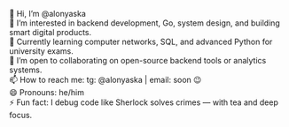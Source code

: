 👋 Hi, I’m @alonyaska  
🎯 I’m interested in backend development, Go, system design, and building smart digital products.  
🌱 Currently learning computer networks, SQL, and advanced Python for university exams.  
🤝 I’m open to collaborating on open-source backend tools or analytics systems.  
📫 How to reach me: tg: @alonyaska | email: soon 😉  
😄 Pronouns: he/him  
⚡ Fun fact: I debug code like Sherlock solves crimes — with tea and deep focus.


<!---
alonyaska/alonyaska is a ✨ special ✨ repository because its `README.md` (this file) appears on your GitHub profile.
You can click the Preview link to take a look at your changes.
--->
